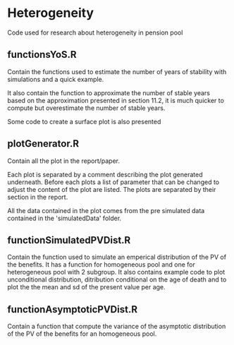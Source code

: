 # Heterogeneity
Code used for research about heterogeneity in pension pool

## functionsYoS.R
Contain the functions used to estimate the number of years of stability with simulations and a quick example. 

It also contain the function to approximate the number of stable years based on the approximation presented in section 11.2, it is much quicker to compute but overestimate the number of stable years.

Some code to create a surface plot is also presented

## plotGenerator.R

Contain all the plot in the report/paper.

Each plot is separated by a comment describing the plot generated underneath. Before each plots a list of parameter that can be changed to adjust the content of the plot are listed. The plots are separated by their section in the report. 

All the data contained in the plot comes from the pre simulated data contained in the 'simulatedData' folder.

## functionSimulatedPVDist.R
Contain the function used to simulate an emperical distribution of the PV of the benefits. It has a function for homogeneous pool and one for heterogeneous pool with 2 subgroup. It also contains example code to plot unconditional distribution, ditribution conditional on the age of death and to plot the the mean and sd of the present value per age.

## functionAsymptoticPVDist.R
Contain a function that compute the variance of the asymptotic distribution of the PV of the benefits for an homogeneous pool.
